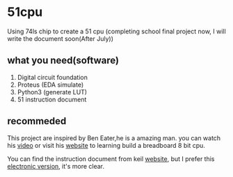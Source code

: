 # 51cpu
Using 74ls chip to create a 51 cpu
(completing school final project now, I will write the document soon(After July))
## what you need(software)
1. Digital circuit foundation
2. Proteus (EDA simulate)
3. Python3 (generate LUT)
4. 51 instruction document

## recommeded
This project are inspired by Ben Eater,he is a amazing man. you can watch his [video](https://www.youtube.com/watch?v=HyznrdDSSGM&list=PLowKtXNTBypGqImE405J2565dvjafglHU "Building an 8-bit breadboard computer!") or visit his [website](https://eater.net/8bit "Build an 8-bit computer | Ben Eater")  to learning build a breadboard 8 bit cpu.

You can find the instruction document from keil [website](http://www.keil.com/dd/docs/datashts/intel/ism51.pdf), but I prefer this [electronic version](http://ww1.microchip.com/downloads/en/DeviceDoc/doc0509.pdf), it's more clear.